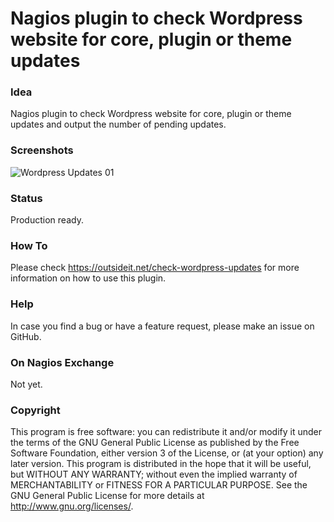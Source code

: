 # Nagios plugin to check Wordpress website for core, plugin or theme updates

### Idea

Nagios plugin to check Wordpress website for core, plugin or theme updates and output the number of 
pending updates.

### Screenshots

![Wordpress Updates 01](/../screenshots/check-wordpress-updates-outputs-01.png?raw=true "Check Wordpress Updates Outputs")

### Status

Production ready. 

### How To

Please check https://outsideit.net/check-wordpress-updates for more information on how to use this plugin.

### Help

In case you find a bug or have a feature request, please make an issue on GitHub. 

### On Nagios Exchange

Not yet.

### Copyright

This program is free software: you can redistribute it and/or modify it under the terms of the GNU General Public 
License as published by the Free Software Foundation, either version 3 of the License, or (at your option) any later 
version. This program is distributed in the hope that it will be useful, but WITHOUT ANY WARRANTY; without even the 
implied warranty of MERCHANTABILITY or FITNESS FOR A PARTICULAR PURPOSE. See the GNU General Public License for more 
details at <http://www.gnu.org/licenses/>.
